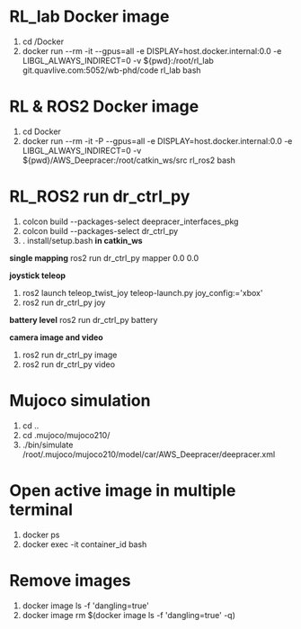 # RL_lab Docker image
1. cd /Docker
2. docker run --rm -it --gpus=all -e DISPLAY=host.docker.internal:0.0 -e LIBGL_ALWAYS_INDIRECT=0 -v ${pwd}:/root/rl_lab git.quavlive.com:5052/wb-phd/code rl_lab bash

# RL & ROS2 Docker image 
1. cd Docker
2. docker run --rm -it -P --gpus=all -e DISPLAY=host.docker.internal:0.0 -e LIBGL_ALWAYS_INDIRECT=0 -v ${pwd}/AWS_Deepracer:/root/catkin_ws/src rl_ros2 bash 

# RL_ROS2 run dr_ctrl_py
1. colcon build --packages-select deepracer_interfaces_pkg
2. colcon build --packages-select dr_ctrl_py
3. . install/setup.bash **in catkin_ws**

**single mapping**
ros2 run dr_ctrl_py mapper 0.0 0.0 

**joystick teleop**   
1. ros2 launch teleop_twist_joy teleop-launch.py joy_config:='xbox'
2. ros2 run dr_ctrl_py joy

**battery level**
ros2 run dr_ctrl_py battery

**camera image and video**
1. ros2 run dr_ctrl_py image
2. ros2 run dr_ctrl_py video

# Mujoco simulation
1. cd ..
2. cd .mujoco/mujoco210/
3. ./bin/simulate /root/.mujoco/mujoco210/model/car/AWS_Deepracer/deepracer.xml

# Open active image in multiple terminal
1. docker ps
2. docker exec -it container_id bash

# Remove <none> images
1. docker image ls -f 'dangling=true'
2. docker image rm $(docker image ls -f 'dangling=true' -q)
